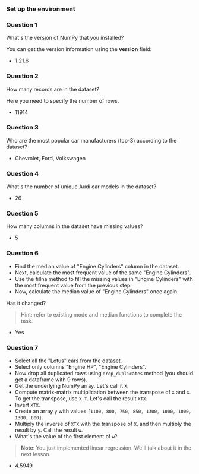 ### Set up the environment

### Question 1

What's the version of NumPy that you installed?

You can get the version information using the __version__ field:

* 1.21.6

### Question 2

How many records are in the dataset?

Here you need to specify the number of rows.

* 11914

### Question 3

Who are the most popular car manufacturers (top-3) according to the dataset?

* Chevrolet, Ford, Volkswagen

### Question 4

What's the number of unique Audi car models in the dataset?

* 26

### Question 5

How many columns in the dataset have missing values?

* 5

### Question 6

* Find the median value of "Engine Cylinders" column in the dataset.
* Next, calculate the most frequent value of the same "Engine Cylinders".
* Use the fillna method to fill the missing values in "Engine Cylinders" with the most frequent value from the previous step.
* Now, calculate the median value of "Engine Cylinders" once again.

Has it changed?

> Hint: refer to existing mode and median functions to complete the task.

* Yes
### Question 7

* Select all the "Lotus" cars from the dataset.
* Select only columns "Engine HP", "Engine Cylinders".
* Now drop all duplicated rows using `drop_duplicates` method (you should get a dataframe with 9 rows).
* Get the underlying NumPy array. Let's call it `X`.
* Compute matrix-matrix multiplication between the transpose of `X` and `X`. To get the transpose, use `X.T`. Let's call the result `XTX`.
* Invert `XTX`.
* Create an array `y` with values `[1100, 800, 750, 850, 1300, 1000, 1000, 1300, 800]`.
* Multiply the inverse of `XTX` with the transpose of `X`, and then multiply the result by `y`. Call the result `w`.
* What's the value of the first element of `w`?

> **Note**: You just implemented linear regression. We'll talk about it in the next lesson.


* 4.5949
